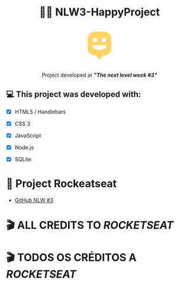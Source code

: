  
<h1 align = "center">
🔋🚀 NLW3-HappyProject
</h1>

<br>

<div align="center">
    <img 
    src = "public/images/logo-icon.png"/>
<br>
<br>
<p>Project developed at <i><b>"The next level week #3"</b></i></p>
</div>


## 💻 This project was developed with:



- [x] HTML5 / Handlebars

- [x] CSS 3

- [x] JavaScript

- [x] Node.js

- [x] SQLite

# 🚀 Project Rockeatseat

- [GitHub NLW #3](https://github.com/guilhermecapitao/nlw3-discovery-happy)

# 🎬 ALL CREDITS TO _ROCKETSEAT_

# 🎬 TODOS OS CRÉDITOS A _ROCKETSEAT_